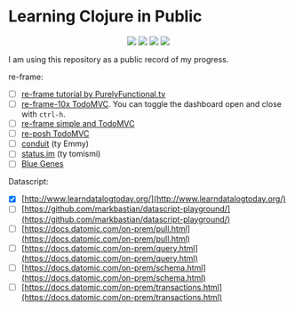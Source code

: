 # Learning Clojure in Public

<p align="center">
    <img src="https://img.shields.io/badge/4Clojure-57/156-blue?logo=clojure&style=flat" />
    <img src="https://img.shields.io/badge/Clojure%20from%20the%20Ground%20Up-7/10-green?logo=clojure&style=flat" />
    <img src="https://img.shields.io/badge/Clojure%20for%20the%20Brave%20and%20True-5/13-red?logo=clojure&style=flat" />
    <img src="https://img.shields.io/badge/Commits%20to%20Athens-0/3-red?logo=clojure&style=flat" />
</p>

I am using this repository as a public record of my progress.


re-frame:
- [ ] [re-frame tutorial by PurelyFunctional.tv](https://purelyfunctional.tv/guide/re-frame-building-blocks/)
- [ ] [re-frame-10x TodoMVC](https://github.com/day8/re-frame-10x/tree/master/examples/todomvc). You can toggle the dashboard open and close with `ctrl-h`. 
- [ ] [re-frame simple and TodoMVC](https://github.com/day8/re-frame/tree/master/examples/simple)
- [ ] [re-posh TodoMVC](https://github.com/denistakeda/re-posh/tree/master/examples/todomvc](https://github.com/denistakeda/re-posh/tree/master/examples/todomvc))
- [ ] [conduit](https://github.com/jacekschae/conduit) (ty Emmy)
- [ ] [status.im](https://github.com/status-im/status-react) (ty tomismi)
- [ ] [Blue Genes](https://github.com/intermine/bluegenes)

Datascript:
- [x] [http://www.learndatalogtoday.org/](http://www.learndatalogtoday.org/)
- [ ] [https://github.com/markbastian/datascript-playground/](https://github.com/markbastian/datascript-playground/)
- [ ] [https://docs.datomic.com/on-prem/pull.html](https://docs.datomic.com/on-prem/pull.html)
- [ ] [https://docs.datomic.com/on-prem/query.html](https://docs.datomic.com/on-prem/query.html)
- [ ] [https://docs.datomic.com/on-prem/schema.html](https://docs.datomic.com/on-prem/schema.html)
- [ ] [https://docs.datomic.com/on-prem/transactions.html](https://docs.datomic.com/on-prem/transactions.html)